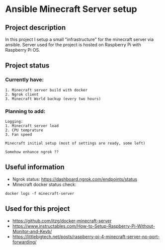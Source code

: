 # Ansible Minecraft Server setup
## Project description
In this project I setup a small "infrastructure" for the minecraft server via ansible.
Server used for the project is hosted on Raspberry Pi with Raspberry Pi OS.


## Project status
### Currently have:
~~~
1. Minecraft server build with docker
2. Ngrok client
3. Minecraft World backup (every two hours)
~~~

### Planning to add:
~~~
Logging:
1. Minecraft server load
2. CPU temprature
3. Fan speed

Minecraft initial setup (most of settings are ready, some left)

Somehow enhance ngrok ??
~~~


## Useful information
* Ngrok status: https://dashboard.ngrok.com/endpoints/status
* Minecraft docker status check: 
~~~
docker logs -f minecraft-server
~~~

## Used for this project
* https://github.com/itzg/docker-minecraft-server
* https://www.instructables.com/How-to-Setup-Raspberry-Pi-Without-Monitor-and-Keyb/
* https://littlebigtech.net/posts/raspberry-pi-4-minecraft-server-no-port-forwarding/
